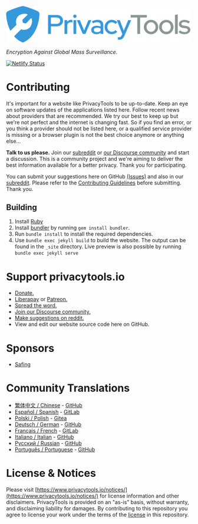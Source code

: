 <a href="https://www.privacytools.io">
	<img src="assets/img/svg/layout/brand/horizontal.svg" width="500px" alt="PrivacyTools" />
</a>

_Encryption Against Global Mass Surveillance._

[![Netlify Status](https://api.netlify.com/api/v1/badges/afd98777-c205-4928-a301-f57a1448113f/deploy-status)](https://app.netlify.com/sites/privacytools-io/deploys)

# Contributing

It's important for a website like PrivacyTools to be up-to-date. Keep an eye on software updates of the applications listed here. Follow recent news about providers that are recommended. We try our best to keep up but we're not perfect and the internet is changing fast. So if you find an error, or you think a provider should not be listed here, or a qualified service provider is missing or a browser plugin is not the best choice anymore or anything else...

**Talk to us please.** Join our [subreddit](https://www.reddit.com/r/privacytoolsIO/) or [our Discourse community](https://forum.privacytools.io/) and start a discussion. This is a community project and we're aiming to deliver the best information available for a better privacy. Thank you for participating.

You can submit your suggestions here on GitHub [(Issues)](https://github.com/privacytoolsIO/privacytools.io/issues) and also in our [subreddit](https://www.reddit.com/r/privacytoolsIO/). Please refer to the [Contributing Guidelines](CONTRIBUTING.md) before submitting. Thank you.

## Building

1. Install [Ruby](https://www.ruby-lang.org/en/documentation/installation/)
1. Install [bundler](https://bundler.io/) by running `gem install bundler`.
1. Run `bundle install` to install the required dependencies.
1. Use `bundle exec jekyll build` to build the website. The output can be found in the `_site` directory.  Live preview is also possible by running `bundle exec jekyll serve`

# Support privacytools.io

- [Donate.](https://www.privacytools.io/donate/)
- [Liberapay](https://liberapay.com/privacytools.io/donate) or [Patreon.](https://www.patreon.com/privacytools)
- [Spread the word.](https://www.privacytools.io/#participate)
- [Join our Discourse community.](https://forum.privacytools.io/)
- [Make suggestions on reddit.](https://www.reddit.com/r/privacytoolsIO/)
- View and edit our website source code here on GitHub.

# Sponsors

- [Safing](https://safing.io/)

# Community Translations
- [繁体中文 / Chinese](https://privacytools.twngo.xyz/) - [GitHub](https://github.com/twngo/privacytools-zh)
- [Español / Spanish](https://victorhck.gitlab.io/privacytools-es/) - [GitLab](https://gitlab.com/victorhck/privacytools-es)
- [Polski / Polish](https://pl.privacytools.io) - [Gitea](https://git.privacytools.io/pl-privacytoolsIO/pl.privacytools.io)
- [Deutsch / German](https://privacytools.it-sec.rocks/) - [GitHub](https://github.com/Anon215/privacytools.it-sec.rocks)
- [Français / French](https://privacytools.dreads-unlock.fr/) - [GitLab](https://gitlab.com/Booteille/privacytools)
- [Italiano / Italian](https://privacytools-it.github.io/) - [GitHub](https://github.com/privacytools-it/privacytools-it.github.io)
- [Русский / Russian](https://privacytools.ru) - [GitHub](https://github.com/c0rdis/privacytools.ru)
- [Português / Portuguese](https://www.privacidade.digital/) - [GitHub](https://github.com/PrivacidadeDigital/privacidade.digital)

# License & Notices

Please visit [https://www.privacytools.io/notices/](https://www.privacytools.io/notices/) for license information and other disclaimers. PrivacyTools is provided on an "as-is" basis, without warranty, and disclaiming liability for damages. By contributing to this repository you agree to license your work under the terms of the [license](https://github.com/privacytoolsIO/privacytools.io/blob/master/LICENSE.txt) in this repository.
